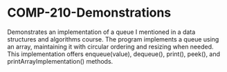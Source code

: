 # COMP-210-Demonstrations
Demonstrates an implementation of a queue I mentioned in a data structures and algorithms course. 
The program implements a queue using an array, maintaining it with circular ordering and resizing when needed.
This implementation offers enqueue(value), dequeue(), print(), peek(), and printArrayImplementation() methods.
